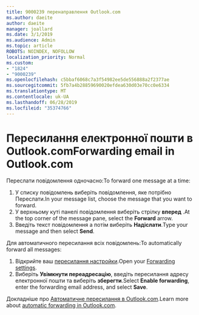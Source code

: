 ```yaml
---
title: 9000239 перенаправлення Outlook.com
ms.author: daeite
author: daeite
manager: joallard
ms.date: 3/1/2019
ms.audience: Admin
ms.topic: article
ROBOTS: NOINDEX, NOFOLLOW
localization_priority: Normal
ms.custom:
- "1824"
- "9000239"
ms.openlocfilehash: c5bbaf6068c7a3f54982ee5de556888a2f2377ae
ms.sourcegitcommit: 5fb7a4b28859690020efdea630d03e70cc0e6334
ms.translationtype: MT
ms.contentlocale: uk-UA
ms.lasthandoff: 06/28/2019
ms.locfileid: "35374766"
---
```

# <a name="forwarding-email-in-outlookcom"></a><span data-ttu-id="f7d1a-102">Пересилання електронної пошти в Outlook.com</span><span class="sxs-lookup"><span data-stu-id="f7d1a-102">Forwarding email in Outlook.com</span></span>

<span data-ttu-id="f7d1a-103">Переслати повідомлення одночасно:</span><span class="sxs-lookup"><span data-stu-id="f7d1a-103">To forward one message at a time:</span></span>

1. <span data-ttu-id="f7d1a-104">У списку повідомлень виберіть повідомлення, яке потрібно Переслати.</span><span class="sxs-lookup"><span data-stu-id="f7d1a-104">In your message list, choose the message that you want to forward.</span></span>
2. <span data-ttu-id="f7d1a-105">У верхньому куті панелі повідомлення виберіть стрілку **вперед** .</span><span class="sxs-lookup"><span data-stu-id="f7d1a-105">At the top corner of the message pane, select the **Forward** arrow.</span></span>
3. <span data-ttu-id="f7d1a-106">Введіть текст повідомлення а потім виберіть **Надіслати**.</span><span class="sxs-lookup"><span data-stu-id="f7d1a-106">Type your message and then select **Send**.</span></span>

<span data-ttu-id="f7d1a-107">Для автоматичного пересилання всіх повідомлень:</span><span class="sxs-lookup"><span data-stu-id="f7d1a-107">To automatically forward all messages:</span></span>

1. <span data-ttu-id="f7d1a-108">Відкрийте ваш [пересилання настройки](https://outlook.live.com/mail/options/mail/forwarding/forwardingOption).</span><span class="sxs-lookup"><span data-stu-id="f7d1a-108">Open your [Forwarding settings](https://outlook.live.com/mail/options/mail/forwarding/forwardingOption).</span></span>
2. <span data-ttu-id="f7d1a-109">Виберіть **Увімкнути переадресацію**, введіть пересилання адресу електронної пошти та виберіть **зберегти**.</span><span class="sxs-lookup"><span data-stu-id="f7d1a-109">Select **Enable forwarding**, enter the forwarding email address, and select **Save**.</span></span>

<span data-ttu-id="f7d1a-110">Докладніше про [Автоматичне пересилання в Outlook.com](https://support.office.com/article/6246987c-6c8f-4144-b255-14fc07007dad).</span><span class="sxs-lookup"><span data-stu-id="f7d1a-110">Learn more about [automatic forwarding in Outlook.com](https://support.office.com/article/6246987c-6c8f-4144-b255-14fc07007dad).</span></span>